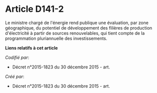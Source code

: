 # Article D141-2

Le ministre chargé de l'énergie rend publique une évaluation, par zone géographique, du potentiel de développement des
filières de production d'électricité à partir de sources renouvelables, qui tient compte de la programmation pluriannuelle
des investissements.

**Liens relatifs à cet article**

_Codifié par_:

  - Décret n°2015-1823 du 30 décembre 2015 - art.

_Créé par_:

  - Décret n°2015-1823 du 30 décembre 2015 - art.
